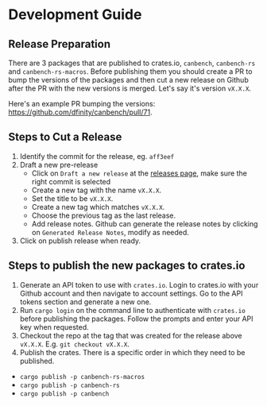 # Development Guide

## Release Preparation

There are 3 packages that are published to crates.io, `canbench`, `canbench-rs` and `canbench-rs-macros`. Before publishing
them you should create a PR to bump the versions of the packages and then cut a new release on Github after the PR with
the new versions is merged. Let's say it's version `vX.X.X`.

Here's an example PR bumping the versions: https://github.com/dfinity/canbench/pull/71.

## Steps to Cut a Release

1. Identify the commit for the release, eg. `aff3eef`
2. Draft a new pre-release
    - Click on `Draft a new release` at the [releases page](https://github.com/dfinity/canbench/releases), make sure the right commit is selected
    - Create a new tag with the name `vX.X.X`.
    - Set the title to be `vX.X.X`.
    - Create a new tag which matches `vX.X.X`.
    - Choose the previous tag as the last release.
    - Add release notes. Github can generate the release notes by clicking on `Generated Release Notes`, modify as needed.
3. Click on publish release when ready.

## Steps to publish the new packages to crates.io

1. Generate an API token to use with `crates.io`. Login to crates.io with your Github account and then navigate to account settings. Go to the API tokens section and generate a new one.
2. Run `cargo login` on the command line to authenticate with `crates.io` before publishing the packages. Follow the prompts and enter your API key when requested.
3. Checkout the repo at the tag that was created for the release above `vX.X.X`. E.g. `git checkout vX.X.X`.
4. Publish the crates. There is a specific order in which they need to be published.
  - `cargo publish -p canbench-rs-macros`
  - `cargo publish -p canbench-rs`
  - `cargo publish -p canbench`
